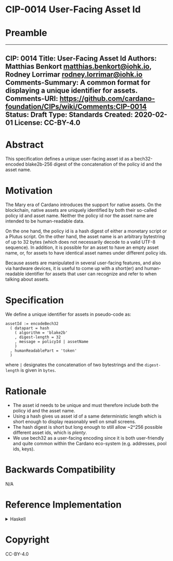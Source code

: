 # CIP-0014 User-Facing Asset Id 

# Preamble

---
CIP: 0014
Title: User-Facing Asset Id
Authors: Matthias Benkort <matthias.benkort@iohk.io>, Rodney Lorrimar <rodney.lorrimar@iohk.io>
Comments-Summary: A common format for displaying a unique identifier for assets.
Comments-URI: https://github.com/cardano-foundation/CIPs/wiki/Comments:CIP-0014
Status: Draft
Type: Standards
Created: 2020-02-01
License: CC-BY-4.0
---

# Abstract

This specification defines a unique user-facing asset id as a bech32-encoded blake2b-256 digest of the concatenation of the policy id and the asset name.

# Motivation

The Mary era of Cardano introduces the support for native assets. On the blockchain, native assets are uniquely identified by both their so-called policy id and asset name. Neither the 
policy id nor the asset name are intended to be human-readable data. 

On the one hand, the policy id is a hash digest of either a monetary script or a Plutus script. On the other hand, the asset name is an arbitrary bytestring of up to 32 bytes (which does not necessarily decode to a valid UTF-8 sequence). In addition, it is possible for an asset to have an empty asset name, or, for assets to have identical asset names under different policy ids. 

Because assets are manipulated in several user-facing features, and also via hardware devices, it is useful to come up with a short(er) and human-readable identifier for assets that user can recognize and refer to when talking about assets.

# Specification

We define a unique identifier for assets in pseudo-code as:

```
assetId := encodeBech32
  ( datapart = hash
    ( algorithm = 'blake2b'
    , digest-length = 32
    , message = policyId | assetName
    )
  , humanReadablePart = 'token'
  )
```

where `|` designates the concatenation of two bytestrings and the `digest-length` is given in `bytes`.

# Rationale

- The asset id needs to be unique and must therefore include both the policy id and the asset name.
- Using a hash gives us asset id of a same deterministic length which is short enough to display reasonably well on small screens.
- The hash digest is short but long enough to still allow ~2^256 possible different asset ids, which is _plenty_.
- We use bech32 as a user-facing encoding since it is both user-friendly and quite common within the Cardano eco-system (e.g. addresses, pool ids, keys).

# Backwards Compatibility

N/A

# Reference Implementation

<details>
  <summary>Haskell</summary>

```hs
{-# LANGUAGE OverloadedStrings #-}
{-# LANGUAGE QuasiQuotes #-}
{-# LANGUAGE TypeApplications #-}

-- package: base >= 4.0.0
import Prelude
import Data.Function
    ( (&) )

-- package: bech32 >= 1.0.2
import qualified Codec.Binary.Bech32 as Bech32

-- package: bech32-th >= 1.0.2
import Codec.Binary.Bech32.TH
    ( humanReadablePart )

-- package: bytestring >= 0.10.0.0
import Data.ByteString
    ( ByteString )

-- package: cryptonite >= 0.22
import Crypto.Hash
    ( hash )
import Crypto.Hash.Algorithms
    ( Blake2b_256 )

-- package: memory >= 0.14
import Data.ByteArray
    ( convert )

-- package: text >= 1.0.0.0
import Data.Text
    ( Text )


newtype PolicyId = PolicyId ByteString
newtype AssetName = AssetName ByteString
newtype AssetId = AssetId Text

mkAssetId :: PolicyId -> AssetName -> AssetId
mkAssetId (PolicyId pid) (AssetName name)
    = (pid <> name)
    & convert . hash @_ @Blake2b_256
    & Bech32.encodeLenient hrp . Bech32.dataPartFromBytes
    & AssetId
  where
    hrp = [humanReadablePart|token|]
```
</details>

# Copyright

CC-BY-4.0
